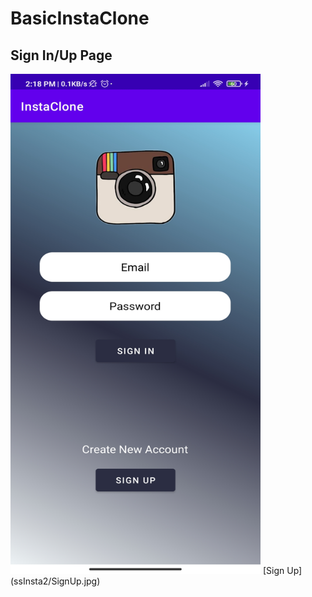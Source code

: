 # BasicInstaClone

## Sign In/Up Page

<img src="ssInsta/Sign.jpg" width="400" height="800">
[Sign Up](ssInsta2/SignUp.jpg)

